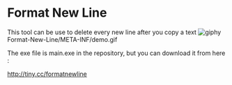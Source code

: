 # Format New Line
 This tool can be use to delete every new line after you copy a text
![giphy](Format-New-Line/META-INF/demo.gif)
Format-New-Line/META-INF/demo.gif







The exe file is main.exe in the repository, but you can download it from here :

http://tiny.cc/formatnewline
